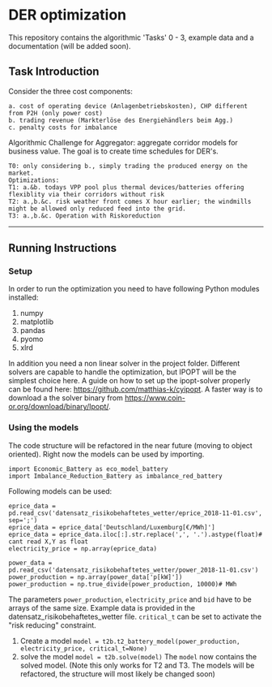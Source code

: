 # DER optimization

This repository contains the algorithmic 'Tasks' 0 - 3, example data and a documentation (will be added soon).

## Task Introduction
Consider the three cost components:

    a. cost of operating device (Anlagenbetriebskosten), CHP different from P2H (only power cost)
	b. trading revenue (Markterlöse des Energiehändlers beim Agg.)
	c. penalty costs for imbalance
	
Algorithmic Challenge for Aggregator: aggregate corridor models for business value. 
The goal is to create time schedules for DER's.
 
    T0: only considering b., simply trading the produced energy on the market.
    Optimizations:
    T1: a.&b. todays VPP pool plus thermal devices/batteries offering flexiblity via their corridors without risk
    T2: a.,b.&c. risk weather front comes X hour earlier; the windmills might be allowed only reduced feed into the grid.
    T3: a.,b.&c. Operation with Riskoreduction 
---    
## Running Instructions

### Setup 

In order to run the optimization you need to have following Python modules installed:
 
 1. numpy
 2. matplotlib
 3. pandas
 4. pyomo
 5. xlrd
 
In addition you need a non linear solver in the project folder. 
Different solvers are capable to handle the optimization, 
but IPOPT will be the simplest choice here. 
A guide on how to set up the ipopt-solver properly can be found here: 
https://github.com/matthias-k/cyipopt. 
A faster way is to download a the solver binary from https://www.coin-or.org/download/binary/Ipopt/.

### Using the models

The code structure will be refactored in the near future (moving to object oriented). 
Right now the models can be used by importing.

```
import Economic_Battery as eco_model_battery
import Imbalance_Reduction_Battery as imbalance_red_battery
```

Following models can be used: 
```
eprice_data = pd.read_csv('datensatz_risikobehaftetes_wetter/eprice_2018-11-01.csv', sep=';')
eprice_data = eprice_data['Deutschland/Luxemburg[€/MWh]']
eprice_data = eprice_data.iloc[:].str.replace(',', '.').astype(float)# cant read X,Y as float
electricity_price = np.array(eprice_data)

power_data = pd.read_csv('datensatz_risikobehaftetes_wetter/power_2018-11-01.csv')
power_production = np.array(power_data['p[kW]'])
power_production = np.true_divide(power_production, 10000)# MWh

```
The parameters ``power_production``, ``electricity_price`` and ``bid`` have to be arrays of the same size. 
Example data is provided in the datensatz_risikobehaftetes_wetter file. 
``critical_t`` can be set to activate the "risk reducing" constraint.

 1. Create a model
 ``
 model = t2b.t2_battery_model(power_production, electricity_price, critical_t=None)
 ``
 2. solve the model
 ``
 model = t2b.solve(model)
 ``
The ``model`` now contains the solved  model. 
(Note this only works for T2 and T3. The models will be refactored, 
the structure will most likely be changed soon)
